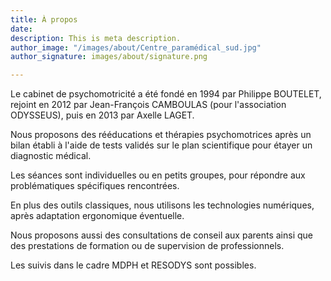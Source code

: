 ```yaml
---
title: À propos
date: 
description: This is meta description.
author_image: "/images/about/Centre_paramédical_sud.jpg"
author_signature: images/about/signature.png

---
```

Le cabinet de psychomotricité a été fondé en 1994 par Philippe BOUTELET, rejoint en 2012 par Jean-François CAMBOULAS (pour l'association ODYSSEUS), puis en 2013 par Axelle LAGET.

Nous proposons des rééducations et thérapies psychomotrices après un bilan établi à l'aide de tests validés sur le plan scientifique pour étayer un diagnostic médical.

Les séances sont individuelles ou en petits groupes, pour répondre aux problématiques spécifiques rencontrées.

En plus des outils classiques, nous utilisons les technologies numériques, après adaptation ergonomique éventuelle.

Nous proposons aussi des consultations de conseil aux parents ainsi que des prestations de formation ou de supervision de professionnels.

Les suivis dans le cadre MDPH et RESODYS sont possibles.